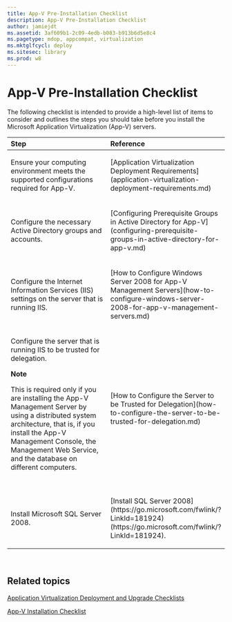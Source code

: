 ```yaml
---
title: App-V Pre-Installation Checklist
description: App-V Pre-Installation Checklist
author: jamiejdt
ms.assetid: 3af609b1-2c09-4edb-b083-b913b6d5e8c4
ms.pagetype: mdop, appcompat, virtualization
ms.mktglfcycl: deploy
ms.sitesec: library
ms.prod: w8
---
```



# App-V Pre-Installation Checklist


The following checklist is intended to provide a high-level list of items to consider and outlines the steps you should take before you install the Microsoft Application Virtualization (App-V) servers.

<table>
<colgroup>
<col width="50%" />
<col width="50%" />
</colgroup>
<thead>
<tr class="header">
<th align="left">Step</th>
<th align="left">Reference</th>
</tr>
</thead>
<tbody>
<tr class="odd">
<td align="left"><p>Ensure your computing environment meets the supported configurations required for App-V.</p></td>
<td align="left"><p>[Application Virtualization Deployment Requirements](application-virtualization-deployment-requirements.md)</p></td>
</tr>
<tr class="even">
<td align="left"><p>Configure the necessary Active Directory groups and accounts.</p></td>
<td align="left"><p>[Configuring Prerequisite Groups in Active Directory for App-V](configuring-prerequisite-groups-in-active-directory-for-app-v.md)</p></td>
</tr>
<tr class="odd">
<td align="left"><p>Configure the Internet Information Services (IIS) settings on the server that is running IIS.</p></td>
<td align="left"><p>[How to Configure Windows Server 2008 for App-V Management Servers](how-to-configure-windows-server-2008-for-app-v-management-servers.md)</p></td>
</tr>
<tr class="even">
<td align="left"><p>Configure the server that is running IIS to be trusted for delegation.</p>
<div class="alert">
<strong>Note</strong>  
<p>This is required only if you are installing the App-V Management Server by using a distributed system architecture, that is, if you install the App-V Management Console, the Management Web Service, and the database on different computers.</p>
</div>
<div>
 
</div></td>
<td align="left"><p>[How to Configure the Server to be Trusted for Delegation](how-to-configure-the-server-to-be-trusted-for-delegation.md)</p></td>
</tr>
<tr class="odd">
<td align="left"><p>Install Microsoft SQL Server 2008.</p></td>
<td align="left"><p>[Install SQL Server 2008](https://go.microsoft.com/fwlink/?LinkId=181924) (https://go.microsoft.com/fwlink/?LinkId=181924).</p></td>
</tr>
</tbody>
</table>

 

## Related topics


[Application Virtualization Deployment and Upgrade Checklists](application-virtualization-deployment-and-upgrade-checklists.md)

[App-V Installation Checklist](app-v-installation-checklist.md)

 

 





